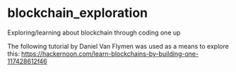 # blockchain_exploration
Exploring/learning about blockchain through coding one up

The following tutorial by Daniel Van Flymen was used as a means to explore this: https://hackernoon.com/learn-blockchains-by-building-one-117428612f46
